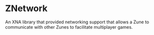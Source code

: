 # ZNetwork
An XNA library that provided networking support that allows a Zune to communicate with other Zunes to facilitate multiplayer games.